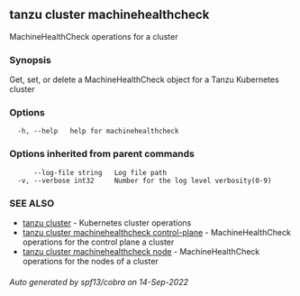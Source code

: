 ## tanzu cluster machinehealthcheck

MachineHealthCheck operations for a cluster

### Synopsis

Get, set, or delete a MachineHealthCheck object for a Tanzu Kubernetes cluster

### Options

```
  -h, --help   help for machinehealthcheck
```

### Options inherited from parent commands

```
      --log-file string   Log file path
  -v, --verbose int32     Number for the log level verbosity(0-9)
```

### SEE ALSO

* [tanzu cluster](tanzu_cluster.md)	 - Kubernetes cluster operations
* [tanzu cluster machinehealthcheck control-plane](tanzu_cluster_machinehealthcheck_control-plane.md)	 - MachineHealthCheck operations for the control plane a cluster
* [tanzu cluster machinehealthcheck node](tanzu_cluster_machinehealthcheck_node.md)	 - MachineHealthCheck operations for the nodes of a cluster

###### Auto generated by spf13/cobra on 14-Sep-2022
